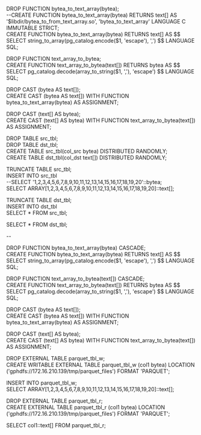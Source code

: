 ﻿DROP FUNCTION bytea_to_text_array(bytea);  
--CREATE FUNCTION bytea_to_text_array(bytea) RETURNS text[] AS '$libdir/bytea_to_from_text_array.so', 'bytea_to_text_array' LANGUAGE C IMMUTABLE STRICT;  
CREATE FUNCTION bytea_to_text_array(bytea) RETURNS text[] AS $$ SELECT string_to_array(pg_catalog.encode($1, 'escape'), ',') $$ LANGUAGE SQL;  

DROP FUNCTION text_array_to_bytea;  
CREATE FUNCTION text_array_to_bytea(text[]) RETURNS bytea AS $$ SELECT pg_catalog.decode(array_to_string($1, ','), 'escape') $$ LANGUAGE SQL;  

DROP CAST (bytea AS text[]);  
CREATE CAST (bytea AS text[]) WITH FUNCTION bytea_to_text_array(bytea) AS ASSIGNMENT;  

DROP CAST (text[] AS bytea);  
CREATE CAST (text[] AS bytea) WITH FUNCTION text_array_to_bytea(text[]) AS ASSIGNMENT;  

DROP TABLE src_tbl;  
DROP TABLE dst_tbl;  
CREATE TABLE src_tbl(col_src bytea) DISTRIBUTED RANDOMLY;  
CREATE TABLE dst_tbl(col_dst text[]) DISTRIBUTED RANDOMLY;  

TRUNCATE TABLE src_tbl;   
INSERT INTO src_tbl  
--SELECT '1,2,3,4,5,6,7,8,9,10,11,12,13,14,15,16,17,18,19,20'::bytea;  
SELECT ARRAY[1,2,3,4,5,6,7,8,9,10,11,12,13,14,15,16,17,18,19,20]::text[];  

TRUNCATE TABLE dst_tbl;  
INSERT INTO dst_tbl  
SELECT * FROM src_tbl;  

SELECT * FROM dst_tbl;  

--

DROP FUNCTION bytea_to_text_array(bytea) CASCADE;  
CREATE FUNCTION bytea_to_text_array(bytea) RETURNS text[] AS $$ SELECT string_to_array(pg_catalog.encode($1, 'escape'), ',') $$ LANGUAGE SQL;  

DROP FUNCTION text_array_to_bytea(text[]) CASCADE;  
CREATE FUNCTION text_array_to_bytea(text[]) RETURNS bytea AS $$ SELECT pg_catalog.decode(array_to_string($1, ','), 'escape') $$ LANGUAGE SQL;  

DROP CAST (bytea AS text[]);  
CREATE CAST (bytea AS text[]) WITH FUNCTION bytea_to_text_array(bytea) AS ASSIGNMENT;  

DROP CAST (text[] AS bytea);  
CREATE CAST (text[] AS bytea) WITH FUNCTION text_array_to_bytea(text[]) AS ASSIGNMENT;  

DROP EXTERNAL TABLE parquet_tbl_w;  
CREATE WRITABLE EXTERNAL TABLE parquet_tbl_w (col1 bytea) LOCATION ('gphdfs://172.16.210.139/tmp/parquet_files') FORMAT 'PARQUET';  

INSERT INTO parquet_tbl_w;  
SELECT ARRAY[1,2,3,4,5,6,7,8,9,10,11,12,13,14,15,16,17,18,19,20]::text[];  

DROP EXTERNAL TABLE parquet_tbl_r;  
CREATE EXTERNAL TABLE parquet_tbl_r (col1 bytea) LOCATION ('gphdfs://172.16.210.139/tmp/parquet_files') FORMAT 'PARQUET';  

SELECT col1::text[] FROM parquet_tbl_r;  

